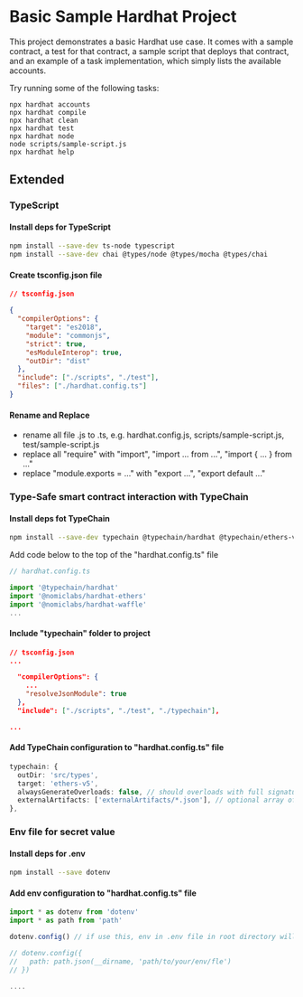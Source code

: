# Basic Sample Hardhat Project

This project demonstrates a basic Hardhat use case. It comes with a sample contract, a test for that contract, a sample script that deploys that contract, and an example of a task implementation, which simply lists the available accounts.

Try running some of the following tasks:

```shell
npx hardhat accounts
npx hardhat compile
npx hardhat clean
npx hardhat test
npx hardhat node
node scripts/sample-script.js
npx hardhat help
```

## Extended

### TypeScript

#### Install deps for TypeScript

```bash
npm install --save-dev ts-node typescript
npm install --save-dev chai @types/node @types/mocha @types/chai
```

#### Create tsconfig.json file

```json
// tsconfig.json

{
  "compilerOptions": {
    "target": "es2018",
    "module": "commonjs",
    "strict": true,
    "esModuleInterop": true,
    "outDir": "dist"
  },
  "include": ["./scripts", "./test"],
  "files": ["./hardhat.config.ts"]
}
```

#### Rename and Replace

- rename all file .js to .ts, e.g. hardhat.config.js, scripts/sample-script.js, test/sample-script.js
- replace all "require" with "import", "import ... from ...", "import { ... } from ..."
- replace "module.exports = ..." with "export ...", "export default ..."

### Type-Safe smart contract interaction with TypeChain

#### Install deps fot TypeChain

```bash
npm install --save-dev typechain @typechain/hardhat @typechain/ethers-v5
```

Add code below to the top of the "hardhat.config.ts" file

```ts
// hardhat.config.ts

import '@typechain/hardhat'
import '@nomiclabs/hardhat-ethers'
import '@nomiclabs/hardhat-waffle'
...
```

#### Include "typechain" folder to project

```json
// tsconfig.json
...

  "compilerOptions": {
    ...
    "resolveJsonModule": true
  },
  "include": ["./scripts", "./test", "./typechain"],

...
```

#### Add TypeChain configuration to "hardhat.config.ts" file

```ts
typechain: {
  outDir: 'src/types',
  target: 'ethers-v5',
  alwaysGenerateOverloads: false, // should overloads with full signatures like deposit(uint256) be generated always, even if there are no overloads?
  externalArtifacts: ['externalArtifacts/*.json'], // optional array of glob patterns with external artifacts to process (for example external libs from node_modules)
},
```

### Env file for secret value

#### Install deps for .env

```bash
npm install --save dotenv
```

#### Add env configuration to "hardhat.config.ts" file

```ts
import * as dotenv from 'dotenv'
import * as path from 'path'

dotenv.config() // if use this, env in .env file in root directory will be included

// dotenv.config({
//   path: path.json(__dirname, 'path/to/your/env/fle')
// })

....
```
